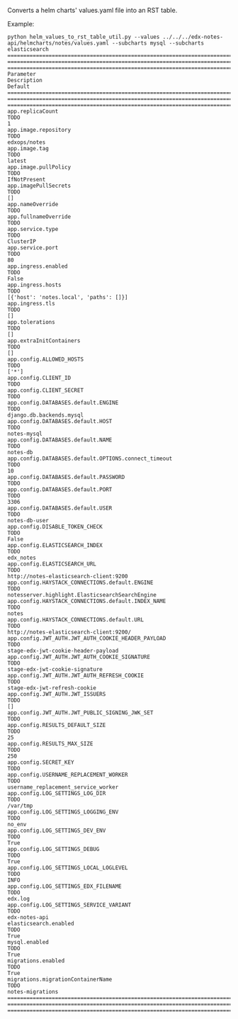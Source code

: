 
Converts a helm charts' values.yaml file into an RST table.

Example:


	python helm_values_to_rst_table_util.py --values ../../../edx-notes-api/helmcharts/notes/values.yaml --subcharts mysql --subcharts elasticsearch
	===================================================================================================  ===================================================================================================  ===================================================================================================
	Parameter                                                                                            Description                                                                                          Default                                                                                            
	===================================================================================================  ===================================================================================================  ===================================================================================================
	app.replicaCount                                                                                     TODO                                                                                                 1
	app.image.repository                                                                                 TODO                                                                                                 edxops/notes
	app.image.tag                                                                                        TODO                                                                                                 latest
	app.image.pullPolicy                                                                                 TODO                                                                                                 IfNotPresent
	app.imagePullSecrets                                                                                 TODO                                                                                                 []
	app.nameOverride                                                                                     TODO                                                                                                 
	app.fullnameOverride                                                                                 TODO                                                                                                 
	app.service.type                                                                                     TODO                                                                                                 ClusterIP
	app.service.port                                                                                     TODO                                                                                                 80
	app.ingress.enabled                                                                                  TODO                                                                                                 False
	app.ingress.hosts                                                                                    TODO                                                                                                 [{'host': 'notes.local', 'paths': []}]
	app.ingress.tls                                                                                      TODO                                                                                                 []
	app.tolerations                                                                                      TODO                                                                                                 []
	app.extraInitContainers                                                                              TODO                                                                                                 []
	app.config.ALLOWED_HOSTS                                                                             TODO                                                                                                 ['*']
	app.config.CLIENT_ID                                                                                 TODO                                                                                                 
	app.config.CLIENT_SECRET                                                                             TODO                                                                                                 
	app.config.DATABASES.default.ENGINE                                                                  TODO                                                                                                 django.db.backends.mysql
	app.config.DATABASES.default.HOST                                                                    TODO                                                                                                 notes-mysql
	app.config.DATABASES.default.NAME                                                                    TODO                                                                                                 notes-db
	app.config.DATABASES.default.OPTIONS.connect_timeout                                                 TODO                                                                                                 10
	app.config.DATABASES.default.PASSWORD                                                                TODO                                                                                                 
	app.config.DATABASES.default.PORT                                                                    TODO                                                                                                 3306
	app.config.DATABASES.default.USER                                                                    TODO                                                                                                 notes-db-user
	app.config.DISABLE_TOKEN_CHECK                                                                       TODO                                                                                                 False
	app.config.ELASTICSEARCH_INDEX                                                                       TODO                                                                                                 edx_notes
	app.config.ELASTICSEARCH_URL                                                                         TODO                                                                                                 http://notes-elasticsearch-client:9200
	app.config.HAYSTACK_CONNECTIONS.default.ENGINE                                                       TODO                                                                                                 notesserver.highlight.ElasticsearchSearchEngine
	app.config.HAYSTACK_CONNECTIONS.default.INDEX_NAME                                                   TODO                                                                                                 notes
	app.config.HAYSTACK_CONNECTIONS.default.URL                                                          TODO                                                                                                 http://notes-elasticsearch-client:9200/
	app.config.JWT_AUTH.JWT_AUTH_COOKIE_HEADER_PAYLOAD                                                   TODO                                                                                                 stage-edx-jwt-cookie-header-payload
	app.config.JWT_AUTH.JWT_AUTH_COOKIE_SIGNATURE                                                        TODO                                                                                                 stage-edx-jwt-cookie-signature
	app.config.JWT_AUTH.JWT_AUTH_REFRESH_COOKIE                                                          TODO                                                                                                 stage-edx-jwt-refresh-cookie
	app.config.JWT_AUTH.JWT_ISSUERS                                                                      TODO                                                                                                 []
	app.config.JWT_AUTH.JWT_PUBLIC_SIGNING_JWK_SET                                                       TODO                                                                                                 
	app.config.RESULTS_DEFAULT_SIZE                                                                      TODO                                                                                                 25
	app.config.RESULTS_MAX_SIZE                                                                          TODO                                                                                                 250
	app.config.SECRET_KEY                                                                                TODO                                                                                                 
	app.config.USERNAME_REPLACEMENT_WORKER                                                               TODO                                                                                                 username_replacement_service_worker
	app.config.LOG_SETTINGS_LOG_DIR                                                                      TODO                                                                                                 /var/tmp
	app.config.LOG_SETTINGS_LOGGING_ENV                                                                  TODO                                                                                                 no_env
	app.config.LOG_SETTINGS_DEV_ENV                                                                      TODO                                                                                                 True
	app.config.LOG_SETTINGS_DEBUG                                                                        TODO                                                                                                 True
	app.config.LOG_SETTINGS_LOCAL_LOGLEVEL                                                               TODO                                                                                                 INFO
	app.config.LOG_SETTINGS_EDX_FILENAME                                                                 TODO                                                                                                 edx.log
	app.config.LOG_SETTINGS_SERVICE_VARIANT                                                              TODO                                                                                                 edx-notes-api
	elasticsearch.enabled                                                                                TODO                                                                                                 True
	mysql.enabled                                                                                        TODO                                                                                                 True
	migrations.enabled                                                                                   TODO                                                                                                 True
	migrations.migrationContainerName                                                                    TODO                                                                                                 notes-migrations
	===================================================================================================  ===================================================================================================  ===================================================================================================